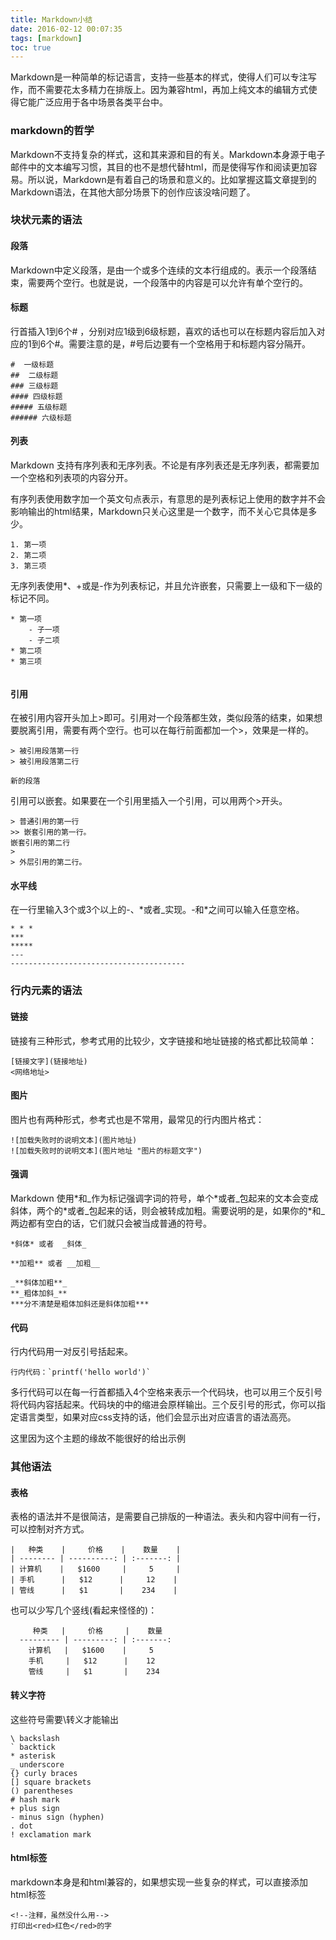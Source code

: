 ```yaml
---
title: Markdown小结
date: 2016-02-12 00:07:35
tags: [markdown]
toc: true
---
```



Markdown是一种简单的标记语言，支持一些基本的样式，使得人们可以专注写作，而不需要花太多精力在排版上。因为兼容html，再加上纯文本的编辑方式使得它能广泛应用于各中场景各类平台中。

<!--more-->

### markdown的哲学

Markdown不支持复杂的样式，这和其来源和目的有关。Markdown本身源于电子邮件中的文本编写习惯，其目的也不是想代替html，而是使得写作和阅读更加容易。所以说，Markdown是有着自己的场景和意义的。比如掌握这篇文章提到的Markdown语法，在其他大部分场景下的创作应该没啥问题了。

### 块状元素的语法

#### 段落

Markdown中定义段落，是由一个或多个连续的文本行组成的。表示一个段落结束，需要两个空行。也就是说，一个段落中的内容是可以允许有单个空行的。

#### 标题

行首插入1到6个# ，分别对应1级到6级标题，喜欢的话也可以在标题内容后加入对应的1到6个#。需要注意的是，#号后边要有一个空格用于和标题内容分隔开。

```
#  一级标题 
##  二级标题 
### 三级标题
#### 四级标题
##### 五级标题
###### 六级标题
```

#### 列表
Markdown 支持有序列表和无序列表。不论是有序列表还是无序列表，都需要加一个空格和列表项的内容分开。

有序列表使用数字加一个英文句点表示，有意思的是列表标记上使用的数字并不会影响输出的html结果，Markdown只关心这里是一个数字，而不关心它具体是多少。
```
1. 第一项
2. 第二项
3. 第三项
```

无序列表使用\*、+或是-作为列表标记，并且允许嵌套，只需要上一级和下一级的标记不同。
```
* 第一项
    - 子一项
    - 子二项
* 第二项
* 第三项
  
```

#### 引用

在被引用内容开头加上>即可。引用对一个段落都生效，类似段落的结束，如果想要脱离引用，需要有两个空行。也可以在每行前面都加一个>，效果是一样的。
```
> 被引用段落第一行
> 被引用段落第二行

新的段落
```

引用可以嵌套。如果要在一个引用里插入一个引用，可以用两个>开头。
```
> 普通引用的第一行
>> 嵌套引用的第一行。
嵌套引用的第二行
> 
> 外层引用的第二行。
```

#### 水平线

在一行里输入3个或3个以上的-、\*或者\_实现。-和\*之间可以输入任意空格。
```
* * *
***
*****
---
---------------------------------------
```


### 行内元素的语法

#### 链接
链接有三种形式，参考式用的比较少，文字链接和地址链接的格式都比较简单：
```
[链接文字](链接地址)
<网络地址>
```

#### 图片

图片也有两种形式，参考式也是不常用，最常见的行内图片格式：
```
![加载失败时的说明文本](图片地址) 
![加载失败时的说明文本](图片地址 "图片的标题文字")
```

#### 强调
Markdown 使用\*和\_作为标记强调字词的符号，单个\*或者\_包起来的文本会变成斜体，两个的\*或者\_包起来的话，则会被转成加粗。需要说明的是，如果你的\*和\_两边都有空白的话，它们就只会被当成普通的符号。

```
*斜体* 或者  _斜体_

**加粗** 或者 __加粗__

_**斜体加粗**_
**_粗体加斜_**
***分不清楚是粗体加斜还是斜体加粗***
```

#### 代码

行内代码用一对反引号括起来。
```
行内代码：`printf('hello world')`
```

多行代码可以在每一行首都插入4个空格来表示一个代码块，也可以用三个反引号将代码内容括起来。代码块的中的缩进会原样输出。三个反引号的形式，你可以指定语言类型，如果对应css支持的话，他们会显示出对应语言的语法高亮。

这里因为这个主题的缘故不能很好的给出示例

### 其他语法

#### 表格
表格的语法并不是很简洁，是需要自己排版的一种语法。表头和内容中间有一行，可以控制对齐方式。
```
|   种类    |     价格    |    数量    |
| -------- | ----------: | :-------: |
| 计算机    |   $1600     |     5     |
| 手机      |   $12      |     12    |
| 管线      |   $1       |    234    |
```

也可以少写几个竖线(看起来怪怪的)：

```
     种类   |     价格     |    数量   
  --------- | ---------: | :-------: 
    计算机   |   $1600    |     5     
    手机     |   $12      |    12  
    管线     |   $1       |    234   
```

#### 转义字符
这些符号需要\\转义才能输出
```
\ backslash
` backtick
* asterisk
_ underscore
{} curly braces
[] square brackets
() parentheses
# hash mark
+ plus sign
- minus sign (hyphen)
. dot
! exclamation mark
```

#### html标签
markdown本身是和html兼容的，如果想实现一些复杂的样式，可以直接添加html标签
```
<!--注释，虽然没什么用-->
打印出<red>红色</red>的字
```


